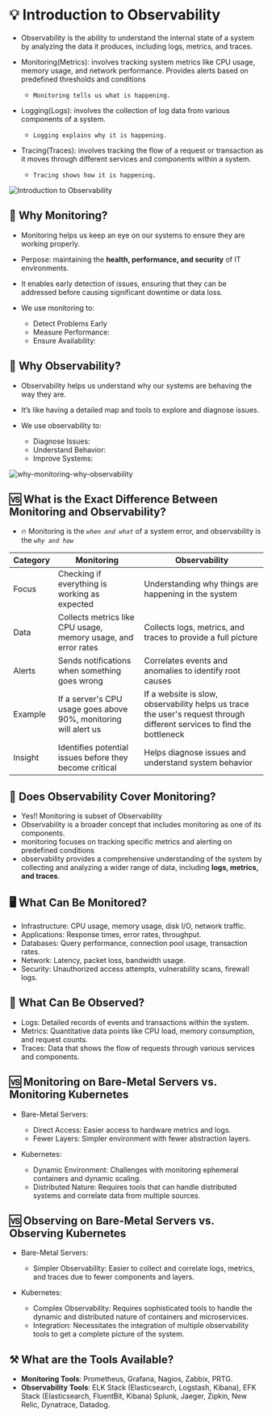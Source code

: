 # 💡 Introduction to Observability
- Observability is the ability to understand the internal state of a system by analyzing the data it produces, including logs, metrics, and traces.

- Monitoring(Metrics): involves tracking system metrics like CPU usage, memory usage, and network performance. Provides alerts based on predefined thresholds and conditions
    - `Monitoring tells us what is happening.`
- Logging(Logs):  involves the collection of log data from various components of a system.
    - `Logging explains why it is happening.`
- Tracing(Traces): involves tracking the flow of a request or transaction as it moves through different services and components within a system.

    - `Tracing shows how it is happening.`

![Introduction to Observability](images/Introduction-to-Observability.png)

## 🤔 Why Monitoring?
- Monitoring helps us keep an eye on our systems to ensure they are working properly.
- Perpose:  maintaining the **health, performance, and security** of IT environments.
- It enables early detection of issues, ensuring that they can be addressed before causing significant downtime or data loss.

- We use monitoring to:
    - Detect Problems Early
    - Measure Performance:
    - Ensure Availability:

## 🤔 Why Observability?
- Observability helps us understand why our systems are behaving the way they are.
- It’s like having a detailed map and tools to explore and diagnose issues.

- We use observability to:
    - Diagnose Issues:
    - Understand Behavior:
    - Improve Systems:

![why-monitoring-why-observability](images/why-monitoring-why-observability.png)


## 🆚 What is the Exact Difference Between Monitoring and Observability?
- 🔥 Monitoring is the *`when and what`* of a system error, and observability is the *`why and how`*

| Category       | Monitoring                                   | Observability                                         |
|----------------|----------------------------------------------|------------------------------------------------------|
| Focus          | Checking if everything is working as expected| Understanding why things are happening in the system  |
| Data           | Collects metrics like CPU usage, memory usage, and error rates | Collects logs, metrics, and traces to provide a full picture |
| Alerts         | Sends notifications when something goes wrong| Correlates events and anomalies to identify root causes |
| Example        | If a server's CPU usage goes above 90%, monitoring will alert us | If a website is slow, observability helps us trace the user's request through different services to find the bottleneck |
| Insight        | Identifies potential issues before they become critical | Helps diagnose issues and understand system behavior |


## 🔭 Does Observability Cover Monitoring?
- Yes!! Monitoring is subset of Observability
- Observability is a broader concept that includes monitoring as one of its components.
- monitoring focuses on tracking specific metrics and alerting on predefined conditions
- observability provides a comprehensive understanding of the system by collecting and analyzing a wider range of data, including **logs, metrics, and traces**.

## 🖥️ What Can Be Monitored?
- Infrastructure: CPU usage, memory usage, disk I/O, network traffic.
- Applications: Response times, error rates, throughput.
- Databases: Query performance, connection pool usage, transaction rates.
- Network: Latency, packet loss, bandwidth usage.
- Security: Unauthorized access attempts, vulnerability scans, firewall logs.

## 👀 What Can Be Observed?
- Logs: Detailed records of events and transactions within the system.
- Metrics: Quantitative data points like CPU load, memory consumption, and request counts.
- Traces: Data that shows the flow of requests through various services and components.

## 🆚 Monitoring on Bare-Metal Servers vs. Monitoring Kubernetes
- Bare-Metal Servers:
    - Direct Access: Easier access to hardware metrics and logs.
    - Fewer Layers: Simpler environment with fewer abstraction layers.

- Kubernetes:
    - Dynamic Environment: Challenges with monitoring ephemeral containers and dynamic scaling.
    - Distributed Nature: Requires tools that can handle distributed systems and correlate data from multiple sources.

## 🆚 Observing on Bare-Metal Servers vs. Observing Kubernetes
- Bare-Metal Servers:
    - Simpler Observability: Easier to collect and correlate logs, metrics, and traces due to fewer components and layers.

- Kubernetes:
    - Complex Observability: Requires sophisticated tools to handle the dynamic and distributed nature of containers and microservices.
    - Integration: Necessitates the integration of multiple observability tools to get a complete picture of the system.

## ⚒️ What are the Tools Available?
- **Monitoring Tools**: Prometheus, Grafana, Nagios, Zabbix, PRTG.
- **Observability Tools**: ELK Stack (Elasticsearch, Logstash, Kibana), EFK Stack (Elasticsearch, FluentBit, Kibana) Splunk, Jaeger, Zipkin, New Relic, Dynatrace, Datadog.

